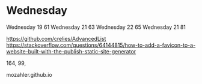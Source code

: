 #  Wednesday

Wednesday 19 61
Wednesday 21 63
Wednesday 22 65
Wednesday 21 81

https://github.com/crelies/AdvancedList
https://stackoverflow.com/questions/64144815/how-to-add-a-favicon-to-a-website-built-with-the-publish-static-site-generator

164, 99, 



mozahler.github.io


